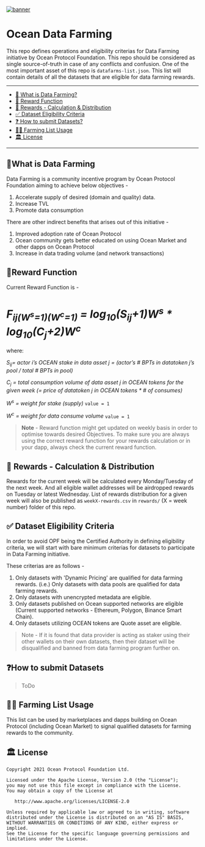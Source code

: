 [![banner](https://raw.githubusercontent.com/oceanprotocol/art/master/github/repo-banner%402x.png)](https://oceanprotocol.com)

# Ocean Data Farming

This repo defines operations and eligibility criterias for Data Farming initiative by Ocean Protocol Foundation. This repo should be considered as single source-of-truth in case of any conflicts and confusion. One of the most important asset of this repo is `datafarms-list.json`. This list will contain details of all the datasets that are eligible for data farming rewards.

---

- [🌾 What is Data Farming?](#what-is-data-farming)
- [🤑 Reward Function](#reward-function)
- [🚜 Rewards - Calculation & Distribution](#rewards-calculation-&-Distribution)
- [✅ Dataset Eligibility Criteria](#dataset-eligibility-criteria)
- [❓ How to submit Datasets?](#how-to-submit-datasets)
- [🧑‍🌾 Farming List Usage](#️farming-list-usage)
- [🏛 License](#license)

---

## 🌾What is Data Farming

Data Farming is a community incentive program by Ocean Protocol Foundation aiming to achieve below objectives -

1. Accelerate supply of desired (domain and quality) data.
2. Increase TVL
3. Promote data consumption

There are other indirect benefits that arises out of this initiative -

1. Improved adoption rate of Ocean Protocol
2. Ocean community gets better educated on using Ocean Market and other dapps on Ocean Protocol
3. Increase in data trading volume (and network transactions)

## 🤑Reward Function

Current Reward Function is -

# *F<sub>ij(W<sup>s</sup>=1)(W<sup>c</sup>=1)</sub> = log<sub>10</sub>(S<sub>ij</sub>+1)W<sup>s</sup> * log<sub>10</sub>(C<sub>j</sub>+2)W<sup>c</sup>*    



where:  
   
*S<sub>ij</sub>= actor i’s OCEAN stake in data asset j = (actor’s # BPTs in datatoken j’s pool / total # BPTs in pool)*
   
*C<sub>j</sub> = total consumption volume of data asset j in OCEAN tokens for the given week (= price of datatoken j in OCEAN tokens *  # of consumes)*
   
*W<sup>s</sup> = weight for stake (supply)* `value = 1`
   
*W<sup>c</sup> = weight for data consume volume* `value = 1`
   


> **Note** - Reward function might get updated on weekly basis in order to optimise towards desired Objectives. To make sure you are always using the correct reward function for your rewards calculation or in your dapp, always check the current reward function.

## 🚜 Rewards - Calculation & Distribution

Rewards for the current week will be calculated every Monday/Tuesday of the next week. And all eligible wallet addresses will be airdropped rewards on Tuesday or latest Wednesday. List of rewards distribution for a given week will also be published as `weekX-rewards.csv` in `rewards/` (X = week number) folder of this repo.

## ✅ Dataset Eligibility Criteria

In order to avoid OPF being the Certified Authority in defining eligibility criteria, we will start with bare minimum criterias for datasets to participate in Data Farming initiative.

These criterias are as follows -

1. Only datasets with 'Dynamic Pricing' are qualified for data farming rewards. (i.e.) Only datasets with data pools are qualified for data farming rewards.
2. Only datasets with unencrypted metadata are eligible.
3. Only datasets published on Ocean supported networks are eligible (Current supported networks - Ethereum, Polygon, Binance Smart Chain).
4. Only datasets utilizing OCEAN tokens are Quote asset are eligible.

> Note - If it is found that data provider is acting as staker using their other wallets on their own datasets, then their dataset will be disqualified and banned from data farming program further on.

## ❓How to submit Datasets

> ToDo

## 🧑‍🌾 Farming List Usage

This list can be used by marketplaces and dapps building on Ocean Protocol (including Ocean Market) to signal qualified datasets for farming rewards to the community.

## 🏛 License

```text
Copyright 2021 Ocean Protocol Foundation Ltd.

Licensed under the Apache License, Version 2.0 (the "License");
you may not use this file except in compliance with the License.
You may obtain a copy of the License at

   http://www.apache.org/licenses/LICENSE-2.0

Unless required by applicable law or agreed to in writing, software
distributed under the License is distributed on an "AS IS" BASIS,
WITHOUT WARRANTIES OR CONDITIONS OF ANY KIND, either express or implied.
See the License for the specific language governing permissions and
limitations under the License.
```
